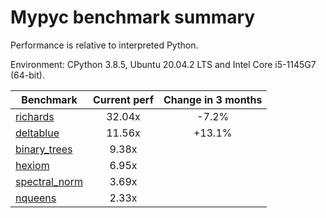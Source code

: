 # Mypyc benchmark summary

Performance is relative to interpreted Python.

Environment: CPython 3.8.5, Ubuntu 20.04.2 LTS and Intel Core i5-1145G7 (64-bit).

| Benchmark | Current perf | Change in 3 months |
| --- | :---: | :---: |
| [richards](benchmarks/richards.md) | 32.04x | -7.2% |
| [deltablue](benchmarks/deltablue.md) | 11.56x | +13.1% |
| [binary_trees](benchmarks/binary_trees.md) | 9.38x |  |
| [hexiom](benchmarks/hexiom.md) | 6.95x |  |
| [spectral_norm](benchmarks/spectral_norm.md) | 3.69x |  |
| [nqueens](benchmarks/nqueens.md) | 2.33x |  |
